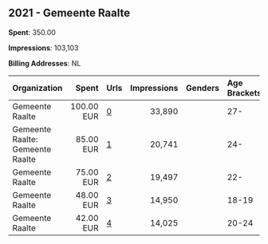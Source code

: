 ## 2021 - Gemeente Raalte 
**Spent**: 350.00

**Impressions**: 103,103

**Billing Addresses**: NL

|Organization|Spent|Urls|Impressions|Genders|Age Brackets|Country Codes|
|:---|---:|:---|---:|:---|:---|:---|
|Gemeente Raalte|100.00 EUR|[0](https://www.snap.com/political-ads/asset/a7646823724f58d3cf48480bb72fbbdfe9da5e95560b4782ab1b59d9e2b87b74?mediaType=mp4)|33,890||27-|netherlands|
|Gemeente Raalte: Gemeente Raalte|85.00 EUR|[1](https://www.snap.com/political-ads/asset/13fcfd74bebacf854f6b00d141d1625548adfdc96b8abdcdb69f117c12faac10?mediaType=mp4)|20,741||24-|netherlands|
|Gemeente Raalte|75.00 EUR|[2](https://www.snap.com/political-ads/asset/ec551ace11e145be9d767150de0af9035ed147ebcadea720cd3e312fd0c79d05?mediaType=mp4)|19,497||22-|netherlands|
|Gemeente Raalte|48.00 EUR|[3](https://www.snap.com/political-ads/asset/366e076fcaad4f9dd94197ae1ada592f4a163b94dc8e1b2c49c6802782aa43ed?mediaType=mp4)|14,950||18-19|netherlands|
|Gemeente Raalte|42.00 EUR|[4](https://www.snap.com/political-ads/asset/525307e6139747c7fd5e18eebaed2e88b53452057f4d1b132a94a68ca8d56e92?mediaType=mp4)|14,025||20-24|netherlands|
